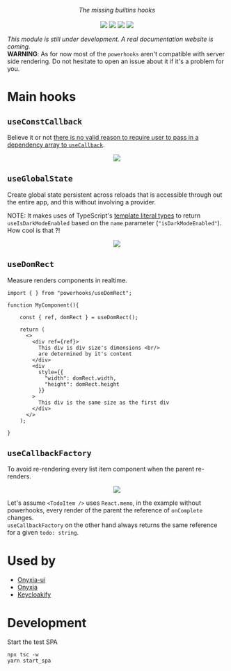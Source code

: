 <p align="center">
    <i>The missing builtins hooks</i>
    <br>
    <br>
    <img src="https://github.com/garronej/powerhooks/workflows/ci/badge.svg?branch=master">
    <img src="https://img.shields.io/bundlephobia/minzip/powerhooks">
    <img src="https://img.shields.io/npm/dw/powerhooks">
    <img src="https://img.shields.io/npm/l/powerhooks">
</p>
<!--
<p align="center">
  <a href="https://www.powerhooks.dev">Home</a>
  -
  <a href="https://docs.powerhooks.dev">Documentation</a>
</p>
-->

<i>This module is still under development. A real documentation website is coming.</i>  
**WARNING**: As for now most of the `powerhooks` aren't compatible with server side rendering.
Do not hesitate to open an issue about it if it's a problem for you.

# Main hooks

## `useConstCallback`

Believe it or not [there is no valid reason to require user to pass in a dependency
array to `useCallback`](https://stackoverflow.com/questions/65890278/why-cant-usecallback-always-return-the-same-ref).

<p align="center">
  <img src="https://www.powerhooks.dev/static/media/useConstCallback.07317f8f.png">
</p>

## `useGlobalState`

Create global state persistent across reloads that is accessible through out the entire app, and this without involving a provider.

NOTE: It makes uses of TypeScript's [template literal types](https://www.typescriptlang.org/docs/handbook/release-notes/typescript-4-1.html#template-literal-types) to return 
`useIsDarkModeEnabled` based on the `name` parameter (`"isDarkModeEnabled"`).  
How cool is that ?!

<p align="center">
  <img src="https://user-images.githubusercontent.com/6702424/137588840-b40ec4a4-288e-4d23-981a-9dd834bcd794.png">
</p>

## `useDomRect`

Measure renders components in realtime.

```tsx
import { } from "powerhooks/useDomRect";

function MyComponent(){

    const { ref, domRect } = useDomRect();

    return (
      <>
        <div ref={ref}> 
          This div is div size's dimensions <br/>
          are determined by it's content 
        </div>
        <div
          style={{
            "width": domRect.width,
            "height": domRect.height
          }}
        > 
          This div is the same size as the first div
        </div>
      </>
    );

}
```

## `useCallbackFactory`

To avoid re-rendering every list item component when the parent re-renders.

<p align="center">
  <img src="https://www.powerhooks.dev/static/media/useCallbackFactory.6c0887be.png">
</p>

Let's assume `<TodoItem />` uses `React.memo`, in the example without powerhooks, 
every render of the parent the reference of `onComplete` changes.  
`useCallbackFactory` on the other hand always returns the same reference for a given `todo: string`.

# Used by

- [Onyxia-ui](https://github.com/InseeFrLab/onyxia-ui)
- [Onyxia](https://github.com/InseeFrLab/onyxia-web)
- [Keycloakify](https://github.com/InseeFrLab/keycloakify)
# Development

Start the test SPA

```
npx tsc -w
yarn start_spa
```
